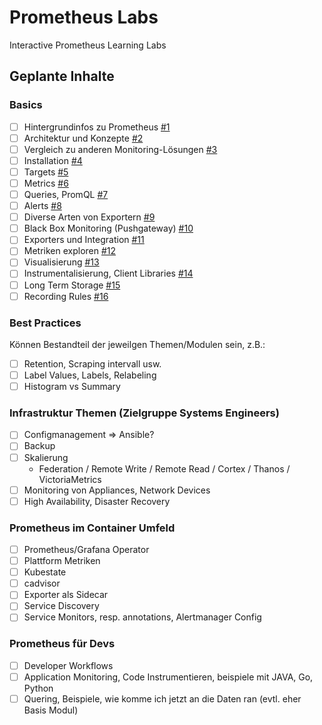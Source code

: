 # Prometheus Labs

Interactive Prometheus Learning Labs

## Geplante Inhalte

### Basics

- [ ] Hintergrundinfos zu Prometheus [#1](/../../issues/1)
- [ ] Architektur und Konzepte [#2](/../../issues/2)
- [ ] Vergleich zu anderen Monitoring-Lösungen [#3](/../../issues/3)
- [ ] Installation [#4](/../../issues/4)
- [ ] Targets [#5](/../../issues/5)
- [ ] Metrics [#6](/../../issues/6)
- [ ] Queries, PromQL [#7](/../../issues/7)
- [ ] Alerts [#8](/../../issues/8)
- [ ] Diverse Arten von Exportern [#9](/../../issues/9)
- [ ] Black Box Monitoring (Pushgateway) [#10](/../../issues/10)
- [ ] Exporters und Integration [#11](/../../issues/11)
- [ ] Metriken exploren [#12](/../../issues/12)
- [ ] Visualisierung [#13](/../../issues/13)
- [ ] Instrumentalisierung, Client Libraries [#14](/../../issues/14)
- [ ] Long Term Storage [#15](/../../issues/15)
- [ ] Recording Rules [#16](/../../issues/16)

### Best Practices

Können Bestandteil der jeweilgen Themen/Modulen sein, z.B.:

- [ ] Retention, Scraping intervall usw.
- [ ] Label Values, Labels, Relabeling
- [ ] Histogram vs Summary

### Infrastruktur Themen (Zielgruppe Systems Engineers)

- [ ] Configmanagement => Ansible?
- [ ] Backup
- [ ] Skalierung
  - Federation / Remote Write / Remote Read / Cortex / Thanos / VictoriaMetrics
- [ ] Monitoring von Appliances, Network Devices
- [ ] High Availability, Disaster Recovery

### Prometheus im Container Umfeld

- [ ] Prometheus/Grafana Operator
- [ ] Plattform Metriken 
- [ ] Kubestate
- [ ] cadvisor
- [ ] Exporter als Sidecar
- [ ] Service Discovery 
- [ ] Service Monitors, resp. annotations, Alertmanager Config

### Prometheus für Devs

- [ ] Developer Workflows
- [ ] Application Monitoring, Code Instrumentieren, beispiele mit JAVA, Go, Python
- [ ] Quering, Beispiele, wie komme ich jetzt an die Daten ran (evtl. eher Basis Modul)
